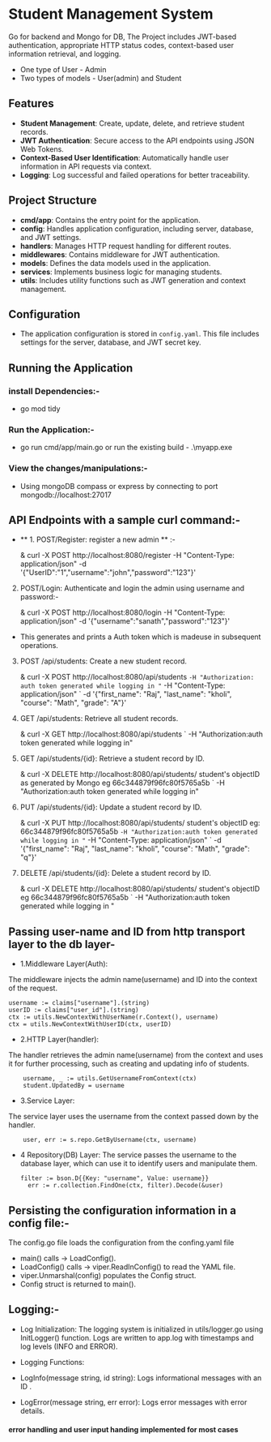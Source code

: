 # Student Management System
Go for backend and Mongo for DB,
The Project includes JWT-based authentication, appropriate HTTP status codes, context-based user information retrieval, and logging.
- One type of User - Admin
- Two types of models - User(admin) and Student

## Features

- **Student Management**: Create, update, delete, and retrieve student records.
- **JWT Authentication**: Secure access to the API endpoints using JSON Web Tokens.
- **Context-Based User Identification**: Automatically handle user information in API requests via context.
- **Logging**: Log successful and failed operations for better traceability.

## Project Structure

- **cmd/app**: Contains the entry point for the application.
- **config**: Handles application configuration, including server, database, and JWT settings.
- **handlers**: Manages HTTP request handling for different routes.
- **middlewares**: Contains middleware for JWT authentication.
- **models**: Defines the data models used in the application.
- **services**: Implements business logic for managing students.
- **utils**: Includes utility functions such as JWT generation and context management.

## Configuration

- The application configuration is stored in `config.yaml`. This file includes settings for the server, database, and JWT secret key.


## Running the Application

### install Dependencies:-
- go mod tidy

### Run the Application:-
- go run cmd/app/main.go
 or run the existing build - .\myapp.exe

### View the changes/manipulations:-
- Using mongoDB compass or express by connecting to port mongodb://localhost:27017

##  API Endpoints with a sample curl command:-

- ** 1. POST/Register: register a new admin ** :-

	& curl -X POST http://localhost:8080/register -H "Content-Type: application/json" -d '{\"UserID\":\"1\",\"username\":\"john\",\"password\":\"123\"}'

2. POST/Login: Authenticate and login the admin using username and password:-

	& curl -X POST http://localhost:8080/login -H "Content-Type: application/json" -d '{\"username\":\"sanath\",\"password\":\"123\"}'

- This generates and prints a Auth token which is madeuse in subsequent operations.

3. POST /api/students: Create a new student record.

	& curl -X POST http://localhost:8080/api/students `
	-H "Authorization: auth token generated while logging in " `
	-H "Content-Type: application/json" `
	-d '{\"first_name\": \"Raj\", \"last_name\": \"kholi\", \"course\": \"Math\", \"grade\": \"A\"}'


4. GET /api/students: Retrieve all student records.

	& curl -X GET http://localhost:8080/api/students `
	-H "Authorization:auth token generated while logging in"



5. GET /api/students/{id}: Retrieve a student record by ID.
   
	& curl -X DELETE http://localhost:8080/api/students/  student's objectID as generated by Mongo eg   66c344879f96fc80f5765a5b `
	-H "Authorization:auth token generated while logging in"



6. PUT /api/students/{id}: Update a student record by ID.

	& curl -X PUT http://localhost:8080/api/students/  student's objectID eg:  66c344879f96fc80f5765a5b `
	-H "Authorization:auth token generated while logging in " `
	-H "Content-Type: application/json" `
	-d '{\"first_name\": \"Raj\", \"last_name\": \"kholi\", \"course\": \"Math\", \"grade\": \"q\"}'


7. DELETE /api/students/{id}: Delete a student record by ID.

	& curl -X DELETE http://localhost:8080/api/students/ student's objectID eg  66c344879f96fc80f5765a5b `
	-H "Authorization:auth token generated while logging in "

## Passing user-name and ID from http transport layer to the db layer-

- 1.Middleware Layer(Auth):

The middleware injects the admin name(username) and ID into the context of the request.
```
username := claims["username"].(string)
userID := claims["user_id"].(string)
ctx := utils.NewContextWithUserName(r.Context(), username)
ctx = utils.NewContextWithUserID(ctx, userID)

```
- 2.HTTP Layer(handler):

The handler retrieves the admin name(username) from the context and uses it for further processing, such as creating and updating info of students.
```
	username, _ := utils.GetUsernameFromContext(ctx)
	student.UpdatedBy = username

```
- 3.Service Layer:

The service layer uses the username from the context passed down by the handler.
```
	user, err := s.repo.GetByUsername(ctx, username)
```
- 4 Repository(DB) Layer:
  The service passes the username to the database layer, which can use it to identify users and manipulate them.
  ```
  filter := bson.D{{Key: "username", Value: username}} 
	err := r.collection.FindOne(ctx, filter).Decode(&user)
  ```

## Persisting the configuration information in a config file:-
The config.go file loads the configuration from the confing.yaml file

- main() calls → LoadConfig().
- LoadConfig() calls → viper.ReadInConfig() to read the YAML file.
- viper.Unmarshal(config) populates the Config struct.
- Config struct is returned to main().

## Logging:-

- Log Initialization: The logging system is initialized in utils/logger.go using InitLogger() function. Logs are written to app.log with timestamps and log levels (INFO and ERROR).

- Logging Functions:

- LogInfo(message string, id string): Logs informational messages with an ID .
- LogError(message string, err error): Logs error messages with error details.

####  error handling and user input handing implemented for most cases
